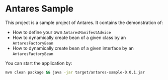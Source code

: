# Antares Sample

This project is a sample project of Antares. It contains the demonstration of:

- How to define your own ```AntaresManifestAdvice```
- How to dynamically create bean of a given class by an ```AntaresFactoryBean```
- How to dynamically create bean of a given interface by an ```AntaresFactoryBean```

You can start the application by:

```bash
mvn clean package && java -jar target/antares-sample-0.0.1.jar
```

